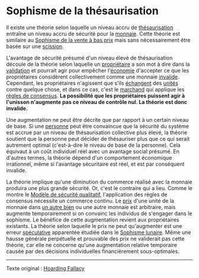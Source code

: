 Sophisme de la thésaurisation
=============================

Il existe une théorie selon laquelle un niveau accru de [thésaurisation](ch101-glossary.md#thésauriser) entraîne un niveau accru de sécurité pour la [monnaie](ch101-glossary.md#monnaie). Cette théorie est similaire au [Sophisme de la vente à bas prix](ch049-dumping-fallacy.md) mais sans nécessairement être basée sur une [scission](ch101-glossary.md#scission).

L'avantage de sécurité présumé d'un niveau élevé de thésaurisation découle de la théorie selon laquelle un [propriétaire](ch101-glossary.md#propriétaire) a son mot à dire dans la [validation](ch101-glossary.md#validation) et pourrait agir pour empêcher l'[économie](ch101-glossary.md#économie) d'accepter ce que les propriétaires considèrent collectivement comme une monnaie [invalide](ch101-glossary.md#validité). Cependant, les propriétaires n'agissent que s'ils [échangent](ch101-glossary.md#commerce) des [unités](ch101-glossary.md#unité) contre quelque chose, et dans ce cas, c'est le [marchand](ch101-glossary.md#marchand) qui applique les [règles de consensus](ch101-glossary.md#règles-de-consensus). **La possibilité que les propriétaires puissent agir à l'unisson n'augmente pas ce niveau de contrôle nul. La théorie est donc invalide.**

Une augmentation ne peut être décrite que par rapport à un certain niveau de base. Si une [personne](ch101-glossary.md#personne) peut être convaincue que la sécurité du système est accrue par un niveau de thésaurisation collective plus élevé, la théorie soutient que la personne peut décider de thésauriser plus que ce qui serait autrement optimal (c'est-à-dire le niveau de base de la personne). Cela équivaut à un coût individuel réel avec un avantage social présumé. En d'autres termes, la théorie dépend d'un comportement économique irrationnel, même si l'avantage sécuritaire est réel, et est par conséquent invalide.

La théorie implique qu'une diminution du commerce réalisé avec la monnaie produira une plus grande sécurité. Or, c'est le contraire qui a lieu. Comme le montre le [Modèle de sécurité qualitatif](ch035-qualitative-security-model.md), l'application des règles de consensus nécessite un commerce continu. Le [prix](ch101-glossary.md#prix) d'une unité de la monnaie dans [un autre bien](ch013-inflation-principle.md) ou une autre monnaie est arbitraire, mais augmente temporairement si on convainc les individus de s'engager dans le sophisme. Le bénéfice de cette augmentation revient aux propriétaires existants. La théorie selon laquelle le prix ne peut qu'augmenter est une erreur [spéculative](ch101-glossary.md#spéculer) apparentée étudiée dans le [Sophisme lunaire](ch065-lunar-fallacy.md). Même une hausse générale perpétuelle et prouvable des prix ne validerait pas cette théorie, car elle ne concerne qu'une augmentation relative temporaire causée par des décisions individuelles financièrement sous-optimales.

---

Texte original : [Hoarding Fallacy](https://github.com/libbitcoin/libbitcoin-system/wiki/Hoarding-Fallacy)